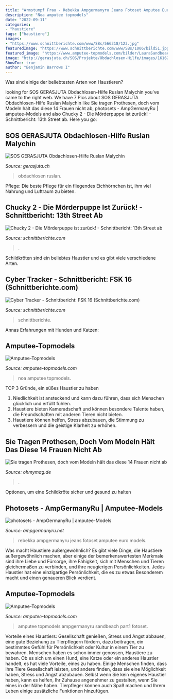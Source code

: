 ```yaml
---
title: "Armstumpf Frau - Rebekka Ampgermanyru Jeans Fotoset Amputee Euro Models"
description: "Noa amputee topmodels"
date: "2022-09-11"
categories:
- "haustiere"
tags: ["haustiere"]
images:
- "https://www.schnittberichte.com/www/SBs/566318/123.jpg"
featuredImage: "https://www.schnittberichte.com/www/SBs/1006/bild51.jpg"
featured_image: "https://www.amputee-topmodels.com/bilder/LauraSandbeachPart1.jpg"
image: "http://gerasjuta.ch/SOS/Projekte/Obdachlosen-Hilfe/images/161620D/2016-02-17 161620D (B) Emal (049) AW DF -.jpg"
ShowToc: true
author: "Benjamin Barrows I"
---
```



Was sind einige der beliebtesten Arten von Haustieren?

	

		
looking for SOS GERASJUTA Obdachlosen-Hilfe Ruslan Malychin you've came to the right web. We have 7 Pics about SOS GERASJUTA Obdachlosen-Hilfe Ruslan Malychin like Sie tragen Prothesen, doch vom Modeln hält das diese 14 Frauen nicht ab, photosets - AmpGermanyRu | amputee-Models and also Chucky 2 - Die Mörderpuppe ist zurück! - Schnittbericht: 13th Street ab. Here you go:
		
    
## SOS GERASJUTA Obdachlosen-Hilfe Ruslan Malychin

<img loading=lazy src="http://gerasjuta.ch/SOS/Projekte/Obdachlosen-Hilfe/images/161620D/2016-02-17 161620D (B) Emal (049) AW DF -.jpg" onerror="this.onerror=null;this.src='https://tse1.mm.bing.net/th?id=OIP.r_EfKM4k90qwLuR8PGONdwAAAA&amp;pid=15.1';" alt="SOS GERASJUTA Obdachlosen-Hilfe Ruslan Malychin">

_Source: gerasjuta.ch_

>obdachlosen ruslan. 

	

Pflege: Die beste Pflege für ein fliegendes Eichhörnchen ist, ihm viel Nahrung und Luftraum zu bieten.

    
## Chucky 2 - Die Mörderpuppe Ist Zurück! - Schnittbericht: 13th Street Ab

<img loading=lazy src="https://www.schnittberichte.com/www/SBs/1006/bild51.jpg" onerror="this.onerror=null;this.src='https://tse4.mm.bing.net/th?id=OIP.__uV_RGdC7iYtjcTmdmV1wAAAA&amp;pid=15.1';" alt="Chucky 2 - Die Mörderpuppe ist zurück! - Schnittbericht: 13th Street ab">

_Source: schnittberichte.com_

>. 

	

Schildkröten sind ein beliebtes Haustier und es gibt viele verschiedene Arten.

    
## Cyber Tracker - Schnittbericht: FSK 16 (Schnittberichte.com)

<img loading=lazy src="https://www.schnittberichte.com/www/SBs/566318/123.jpg" onerror="this.onerror=null;this.src='https://tse1.mm.bing.net/th?id=OIP.lLAvqmroVwp6DuooojbGIAAAAA&amp;pid=15.1';" alt="Cyber Tracker - Schnittbericht: FSK 16 (Schnittberichte.com)">

_Source: schnittberichte.com_

>schnittberichte. 

	

Annas Erfahrungen mit Hunden und Katzen:

    
## Amputee-Topmodels

<img loading=lazy src="http://www.amputee-topmodels.com/models1/Noa.jpg" onerror="this.onerror=null;this.src='https://tse2.mm.bing.net/th?id=OIP.711Bx2rIUZxCDiDiZTB9yAHaJ4&amp;pid=15.1';" alt="Amputee-Topmodels">

_Source: amputee-topmodels.com_

>noa amputee topmodels. 

	

TOP 3 Gründe, ein süßes Haustier zu haben
1. Niedlichkeit ist ansteckend und kann dazu führen, dass sich Menschen glücklich und erfüllt fühlen.
2. Haustiere bieten Kameradschaft und können besondere Talente haben, die Freundschaften mit anderen Tieren nicht bieten.
3. Haustiere können helfen, Stress abzubauen, die Stimmung zu verbessern und die geistige Klarheit zu erhöhen.

    
## Sie Tragen Prothesen, Doch Vom Modeln Hält Das Diese 14 Frauen Nicht Ab

<img loading=lazy src="https://img.ohmymag.de/article/1024/schoenheit/diese-frau-hat-kein-rechtes-bein-mehr_1f609ad65b7169695c41acb7519b2d833e4d3c61.jpg" onerror="this.onerror=null;this.src='https://tse2.mm.bing.net/th?id=OIP.VDFSrHEI6lEObORRMy-QHgHaIX&amp;pid=15.1';" alt="Sie tragen Prothesen, doch vom Modeln hält das diese 14 Frauen nicht ab">

_Source: ohmymag.de_

>. 

	

Optionen, um eine Schildkröte sicher und gesund zu halten

    
## Photosets - AmpGermanyRu | Amputee-Models

<img loading=lazy src="https://www.ampgermanyru.net/bilder/Rebekka_WhiteJeans.jpg" onerror="this.onerror=null;this.src='https://tse3.mm.bing.net/th?id=OIP.FwwEayvXqZriMi9i7PRgFwAAAA&amp;pid=15.1';" alt="photosets - AmpGermanyRu | amputee-Models">

_Source: ampgermanyru.net_

>rebekka ampgermanyru jeans fotoset amputee euro models. 

	

Was macht Haustiere außergewöhnlich?
Es gibt viele Dinge, die Haustiere außergewöhnlich machen, aber einige der bemerkenswertesten Merkmale sind ihre Liebe und Fürsorge, ihre Fähigkeit, sich mit Menschen und Tieren gleichermaßen zu verbinden, und ihre neugierigen Persönlichkeiten. Jedes Haustier hat eine einzigartige Persönlichkeit, die es zu etwas Besonderem macht und einen genaueren Blick verdient.

    
## Amputee-Topmodels

<img loading=lazy src="https://www.amputee-topmodels.com/bilder/LauraSandbeachPart1.jpg" onerror="this.onerror=null;this.src='https://tse4.mm.bing.net/th?id=OIP.FT0rVdS6VtFsEVqxc8_iWgAAAA&amp;pid=15.1';" alt="Amputee-Topmodels">

_Source: amputee-topmodels.com_

>amputee topmodels ampgermanyru sandbeach part1 fotoset. 

	

Vorteile eines Haustiers: Gesellschaft genießen, Stress und Angst abbauen, eine gute Beziehung zu Tierpflegern fördern, dazu beitragen, ein bestimmtes Gefühl für Persönlichkeit oder Kultur in einem Tier zu bewahren.
Menschen haben es schon immer genossen, Haustiere zu haben. Ob es sich um einen Hund, eine Katze oder ein anderes Haustier handelt, es hat viele Vorteile, eines zu haben. Einige Menschen finden, dass ihre Tiere Gesellschaft leisten, und andere finden, dass sie eine Möglichkeit haben, Stress und Angst abzubauen. Selbst wenn Sie kein eigenes Haustier haben, kann es helfen, Ihr Zuhause angenehmer zu gestalten, wenn Sie eines in der Nähe haben. Tierpfleger können auch Spaß machen und Ihrem Leben einige zusätzliche Funktionen hinzufügen.

